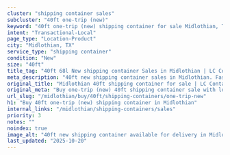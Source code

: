 ```yaml
---
cluster: "shipping container sales"
subcluster: "40ft one-trip (new)"
keyword: "40ft one-trip (new) shipping container for sale Midlothian, TX"
intent: "Transactional-Local"
page_type: "Location-Product"
city: "Midlothian, TX"
service_type: "shipping container"
condition: "New"
size: "40ft"
title_tag: "40ft 68l New shipping container Sales in Midlothian | LC Container"
meta_description: "40ft new shipping container sales in Midlothian. Fast delivery, competitive pricing. Serving shipping containers area. Quote ID: Z5L. Call (214) 524-4168 for your free quote today."
original_title: "Midlothian 40ft shipping container for sale | LC Container"
original_meta: "Buy one-trip (new) 40ft shipping container sale with local delivery in Midlothian, TX. LC Container — local Since 2003. Request a fast quote today."
url_slug: "/midlothian/buy/40ft/shipping-containers/one-trip-new"
h1: "Buy 40ft one-trip (new) shipping container in Midlothian"
internal_links: "/midlothian/shipping-containers/sales"
priority: 3
notes: ""
noindex: true
image_alt: "40ft new shipping container available for delivery in Midlothian"
last_updated: "2025-10-20"
---
```


<!-- TODO: Add unique city/inventory copy, images, and internal links here. -->
